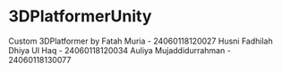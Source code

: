 # 3DPlatformerUnity

Custom 3DPlatformer by
Fatah Muria - 24060118120027
Husni Fadhilah Dhiya Ul Haq - 24060118120034
Auliya Mujaddidurrahman - 24060118130077
